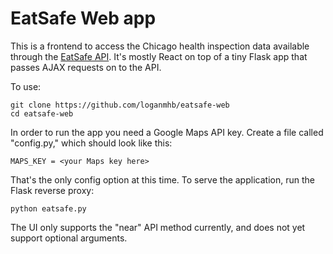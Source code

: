 # EatSafe Web app

This is a frontend to access the Chicago health inspection data available
through the [EatSafe API](https://github.com/samzhang111/EatSafe). It's mostly
React on top of a tiny Flask app that passes AJAX requests on to the API.

To use:

    git clone https://github.com/loganmhb/eatsafe-web
    cd eatsafe-web

In order to run the app you need a Google Maps API key. Create a file
called "config.py," which should look like this:

    MAPS_KEY = <your Maps key here>

That's the only config option at this time. To serve the application,
run the Flask reverse proxy:

    python eatsafe.py

The UI only supports the "near" API method currently, and does not yet
support optional arguments.

